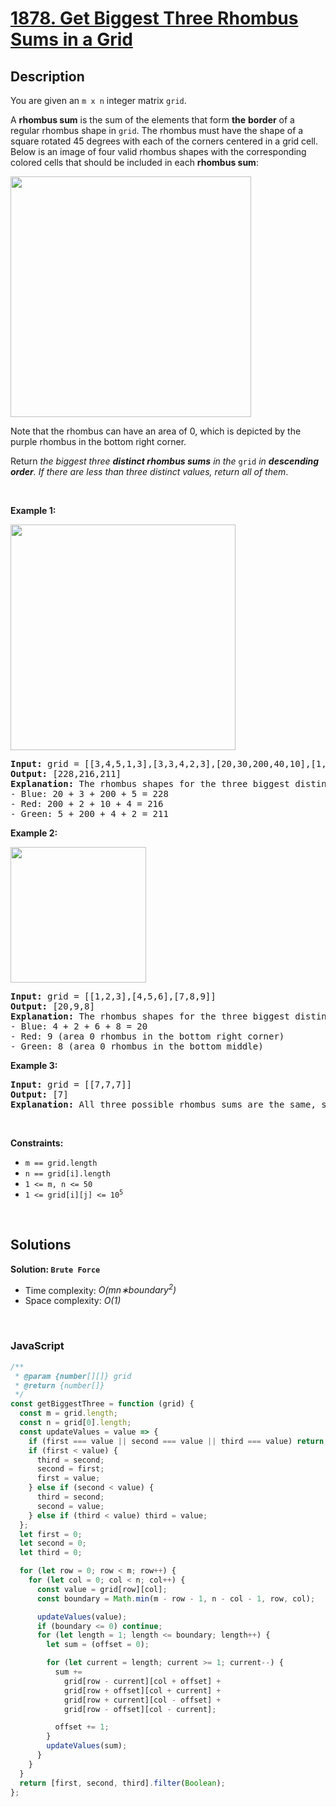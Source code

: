 # [1878. Get Biggest Three Rhombus Sums in a Grid](https://leetcode.com/problems/get-biggest-three-rhombus-sums-in-a-grid)

## Description

<div class="elfjS" data-track-load="description_content"><p>You are given an <code>m x n</code> integer matrix <code>grid</code>​​​.</p>

<p>A <strong>rhombus sum</strong> is the sum of the elements that form <strong>the</strong> <strong>border</strong> of a regular rhombus shape in <code>grid</code>​​​. The rhombus must have the shape of a square rotated 45 degrees with each of the corners centered in a grid cell. Below is an image of four valid rhombus shapes with the corresponding colored cells that should be included in each <strong>rhombus sum</strong>:</p>
<img alt="" src="https://assets.leetcode.com/uploads/2021/04/23/pc73-q4-desc-2.png" style="width: 385px; height: 385px;">
<p>Note that the rhombus can have an area of 0, which is depicted by the purple rhombus in the bottom right corner.</p>

<p>Return <em>the biggest three <strong>distinct rhombus sums</strong> in the </em><code>grid</code><em> in <strong>descending order</strong></em><em>. If there are less than three distinct values, return all of them</em>.</p>

<p>&nbsp;</p>
<p><strong class="example">Example 1:</strong></p>
<img alt="" src="https://assets.leetcode.com/uploads/2021/04/23/pc73-q4-ex1.png" style="width: 360px; height: 361px;">
<pre><strong>Input:</strong> grid = [[3,4,5,1,3],[3,3,4,2,3],[20,30,200,40,10],[1,5,5,4,1],[4,3,2,2,5]]
<strong>Output:</strong> [228,216,211]
<strong>Explanation:</strong> The rhombus shapes for the three biggest distinct rhombus sums are depicted above.
- Blue: 20 + 3 + 200 + 5 = 228
- Red: 200 + 2 + 10 + 4 = 216
- Green: 5 + 200 + 4 + 2 = 211
</pre>

<p><strong class="example">Example 2:</strong></p>
<img alt="" src="https://assets.leetcode.com/uploads/2021/04/23/pc73-q4-ex2.png" style="width: 217px; height: 217px;">
<pre><strong>Input:</strong> grid = [[1,2,3],[4,5,6],[7,8,9]]
<strong>Output:</strong> [20,9,8]
<strong>Explanation:</strong> The rhombus shapes for the three biggest distinct rhombus sums are depicted above.
- Blue: 4 + 2 + 6 + 8 = 20
- Red: 9 (area 0 rhombus in the bottom right corner)
- Green: 8 (area 0 rhombus in the bottom middle)
</pre>

<p><strong class="example">Example 3:</strong></p>

<pre><strong>Input:</strong> grid = [[7,7,7]]
<strong>Output:</strong> [7]
<strong>Explanation:</strong> All three possible rhombus sums are the same, so return [7].
</pre>

<p>&nbsp;</p>
<p><strong>Constraints:</strong></p>

<ul>
	<li><code>m == grid.length</code></li>
	<li><code>n == grid[i].length</code></li>
	<li><code>1 &lt;= m, n &lt;= 50</code></li>
	<li><code>1 &lt;= grid[i][j] &lt;= 10<sup>5</sup></code></li>
</ul>
</div>

<p>&nbsp;</p>

## Solutions

**Solution: `Brute Force`**

- Time complexity: <em>O(mn∗boundary<sup>2</sup>)</em>
- Space complexity: <em>O(1)</em>

<p>&nbsp;</p>

### **JavaScript**

```js
/**
 * @param {number[][]} grid
 * @return {number[]}
 */
const getBiggestThree = function (grid) {
  const m = grid.length;
  const n = grid[0].length;
  const updateValues = value => {
    if (first === value || second === value || third === value) return;
    if (first < value) {
      third = second;
      second = first;
      first = value;
    } else if (second < value) {
      third = second;
      second = value;
    } else if (third < value) third = value;
  };
  let first = 0;
  let second = 0;
  let third = 0;

  for (let row = 0; row < m; row++) {
    for (let col = 0; col < n; col++) {
      const value = grid[row][col];
      const boundary = Math.min(m - row - 1, n - col - 1, row, col);

      updateValues(value);
      if (boundary <= 0) continue;
      for (let length = 1; length <= boundary; length++) {
        let sum = (offset = 0);

        for (let current = length; current >= 1; current--) {
          sum +=
            grid[row - current][col + offset] +
            grid[row + offset][col + current] +
            grid[row + current][col - offset] +
            grid[row - offset][col - current];

          offset += 1;
        }
        updateValues(sum);
      }
    }
  }
  return [first, second, third].filter(Boolean);
};
```

